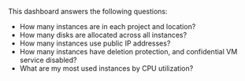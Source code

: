 This dashboard answers the following questions:

- How many instances are in each project and location?
- How many disks are allocated across all instances?
- How many instances use public IP addresses?
- How many instances have deletion protection, and confidential VM service disabled?
- What are my most used instances by CPU utilization?
